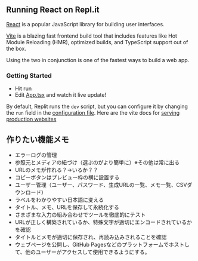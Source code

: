 ## Running React on Repl.it

[React](https://reactjs.org/) is a popular JavaScript library for building user interfaces.

[Vite](https://vitejs.dev/) is a blazing fast frontend build tool that includes features like Hot Module Reloading (HMR), optimized builds, and TypeScript support out of the box.

Using the two in conjunction is one of the fastest ways to build a web app.

### Getting Started
- Hit run
- Edit [App.tsx](#src/App.tsx) and watch it live update!

By default, Replit runs the `dev` script, but you can configure it by changing the `run` field in the [configuration file](#.replit). Here are the vite docs for [serving production websites](https://vitejs.dev/guide/build.html)


## 作りたい機能メモ

- エラーログの管理
- 参照元とメディアの紐づけ（選ぶのがより簡単に）※その他は常に出る
- URLのメモが作れる？→いるか？？
- コピーボタンはプレビュー枠の横に設置する
- ユーザー管理（ユーザー、パスワード、生成URLの一覧、メモ一覧、CSVダウンロード）
- ラベルをわかりやすい日本語に変える
- タイトル、メモ、URLを保存して永続化する
- さまざまな入力の組み合わせでツールを徹底的にテスト
- URLが正しく構築されているか、特殊文字が適切にエンコードされているかを確認
- タイトルとメモが適切に保存され、再読み込みされることを確認
- ウェブページを公開し、GitHub Pagesなどのプラットフォームでホストして、他のユーザーがアクセスして使用できるようにする。
